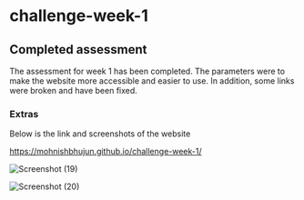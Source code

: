 # challenge-week-1

## Completed assessment 

The assessment for week 1 has been completed. The parameters were to make the website more accessible and easier to use. In addition, some links were broken and have been fixed.

### Extras

Below is the link and screenshots of the website

https://mohnishbhujun.github.io/challenge-week-1/

![Screenshot (19)](https://github.com/MohnishBhujun/challenge-week-1/assets/149837818/9c28656f-6c72-489f-a5e4-124a11d630b6)

![Screenshot (20)](https://github.com/MohnishBhujun/challenge-week-1/assets/149837818/0b0d91e2-16aa-4cfa-84c3-3afc62e3734c)
